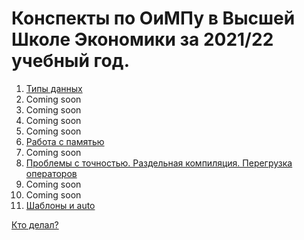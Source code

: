 # Конспекты по ОиМПу в Высшей Школе Экономики за 2021/22 учебный год.
1. [Типы данных](lectures/lecture1.md)
2. Coming soon
3. Coming soon
4. Coming soon
5. Coming soon
6. [Работа с памятью](lectures/lecture6.md)
7. Coming soon
8. [Проблемы с точностью. Раздельная компиляция. Перегрузка операторов](lectures/lecture8.md)
9. Coming soon
10. Coming soon
11. [Шаблоны и auto](lectures/lecture11.html)


[Кто делал?](contacts.html)